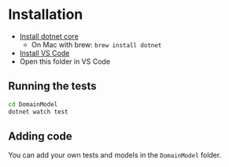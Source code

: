 # Installation

* [Install dotnet core](https://learn.microsoft.com/en-us/dotnet/core/install/)
  * On Mac with brew: ```brew install dotnet```
* [Install VS Code](https://code.visualstudio.com/download)
* Open this folder in VS Code

## Running the tests

```bash
cd DomainModel
dotnet watch test
```

## Adding code

You can add your own tests and models in the `DomainModel` folder.
